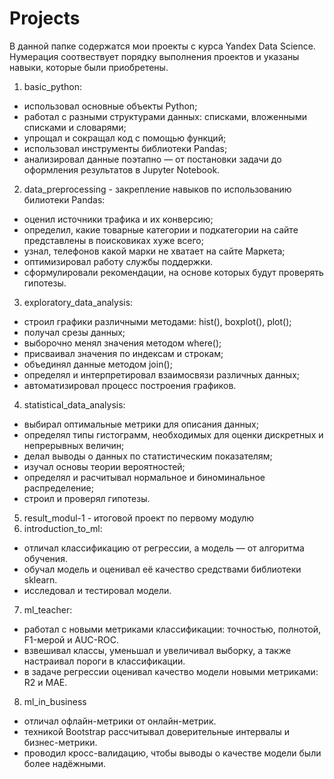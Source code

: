 # Projects
В данной папке содержатся мои проекты с курса Yandex Data Science. Нумерация соотвествует порядку выполнения проектов и указаны навыки, которые были приобретены.
1. basic_python:
- использовал основные объекты Python;
- работал с разными структурами данных: списками, вложенными списками и словарями;
- упрощал и сокращал код с помощью функций;
- использовал инструменты библиотеки Pandas;
- анализировал данные поэтапно — от постановки задачи до оформления результатов в Jupyter Notebook.
2. data_preprocessing - закрепление навыков по использованию билиотеки Pandas:
- оценил источники трафика и их конверсию;
- определил, какие товарные категории и подкатегории на сайте представлены в поисковиках хуже всего;
- узнал, телефонов какой марки не хватает на сайте Маркета;
- оптимизировал работу службы поддержки.
- сформулировали рекомендации, на основе которых будут проверять гипотезы.
3. exploratory_data_analysis:
- строил графики различными методами: hist(), boxplot(), plot();
- получал срезы данных;
- выборочно менял значения методом where();
- присваивал значения по индексам и строкам;
- объединял данные методом join();
- определял и интерпретировал взаимосвязи различных данных;
- автоматизировал процесс построения графиков.
4. statistical_data_analysis:
- выбирал оптимальные метрики для описания данных;
- определял типы гистограмм, необходимых для оценки дискретных и непрерывных величин;
- делал выводы о данных по статистическим показателям;
- изучал основы теории вероятностей;
- определял и расчитывал нормальное и биноминальное распределение;
- строил и проверял гипотезы.
5. result_modul-1 - итоговой проект по первому модулю
6. introduction_to_ml:
- отличал классификацию от регрессии, а модель — от алгоритма обучения.
- обучал модель и оценивал её качество средствами библиотеки sklearn.
- исследовал и тестировал модели.
7. ml_teacher:
- работал с новыми метриками классификации: точностью, полнотой, F1-мерой и AUC-ROC.
- взвешивал классы, уменьшал и увеличивал выборку, а также настраивал пороги в классификации.
- в задаче регрессии оценивал качество модели новыми метриками: R2 и MAE.
8. ml_in_business
- отличал офлайн-метрики от онлайн-метрик.
- техникой Bootstrap рассчитывал доверительные интервалы и бизнес-метрики.
- проводил кросс-валидацию, чтобы выводы о качестве модели были более надёжными.